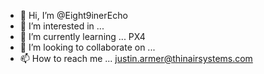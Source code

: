 - 👋 Hi, I’m @Eight9inerEcho
- 👀 I’m interested in ...
- 🌱 I’m currently learning ... PX4
- 💞️ I’m looking to collaborate on ...
- 📫 How to reach me ... justin.armer@thinairsystems.com

<!---
Eight9inerEcho/Eight9inerEcho is a ✨ special ✨ repository because its `README.md` (this file) appears on your GitHub profile.
You can click the Preview link to take a look at your changes.
--->
